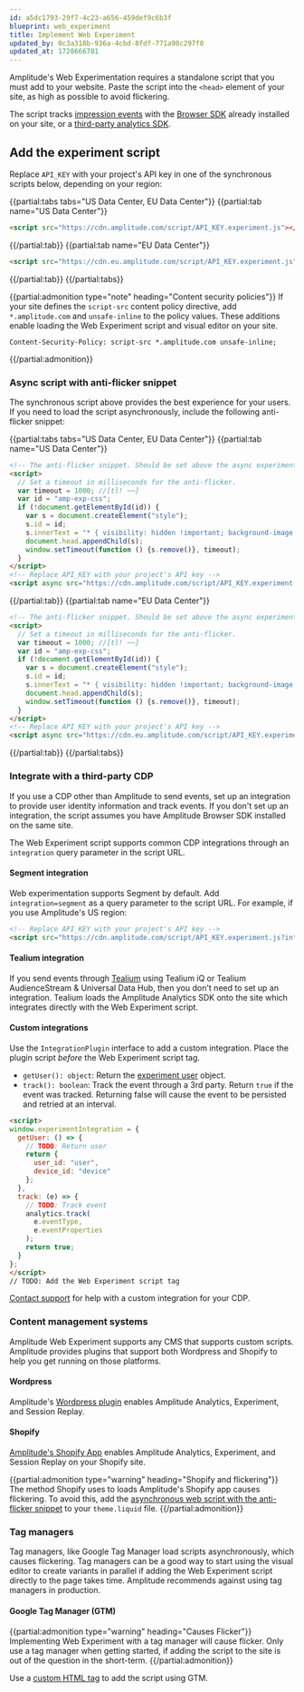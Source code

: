 ```yaml
---
id: a5dc1793-29f7-4c23-a656-459def9c6b3f
blueprint: web_experiment
title: Implement Web Experiment
updated_by: 0c3a318b-936a-4cbd-8fdf-771a90c297f0
updated_at: 1728666781
---
```

Amplitude's Web Experimentation requires a standalone script that you must add to your website. Paste the script into the `<head>` element of your site, as high as possible to avoid flickering.

The script tracks [impression events](/docs/experiment/web/tracking) with the [Browser SDK](/docs/sdks/analytics/browser/browser-sdk-2) already installed on your site, or a [third-party analytics SDK](#integrate-with-a-third-party-cdp).

## Add the experiment script

Replace `API_KEY` with your project's API key in one of the synchronous scripts below, depending on your region:

{{partial:tabs tabs="US Data Center, EU Data Center"}}
{{partial:tab name="US Data Center"}}
```html
<script src="https://cdn.amplitude.com/script/API_KEY.experiment.js"></script>
```
{{/partial:tab}}
{{partial:tab name="EU Data Center"}}
```html
<script src="https://cdn.eu.amplitude.com/script/API_KEY.experiment.js"></script>
```
{{/partial:tab}}
{{/partial:tabs}}

{{partial:admonition type="note" heading="Content security policies"}}
If your site defines the `script-src` content policy directive, add `*.amplitude.com` and `unsafe-inline` to the policy values. These additions enable loading the Web Experiment script and visual editor on your site.

```text
Content-Security-Policy: script-src *.amplitude.com unsafe-inline;
```
{{/partial:admonition}}

### Async script with anti-flicker snippet

The synchronous script above provides the best experience for your users. If you need to load the script asynchronously, include the following anti-flicker snippet:

{{partial:tabs tabs="US Data Center, EU Data Center"}}
{{partial:tab name="US Data Center"}}
```html
<!-- The anti-flicker snippet. Should be set above the async experiment script -->
<script>
  // Set a timeout in milliseconds for the anti-flicker.
  var timeout = 1000; //[tl! ~~]
  var id = "amp-exp-css";
  if (!document.getElementById(id)) {
    var s = document.createElement("style");
    s.id = id;
    s.innerText = "* { visibility: hidden !important; background-image: none !important; }";
    document.head.appendChild(s);
    window.setTimeout(function () {s.remove()}, timeout);
  }
</script>
<!-- Replace API_KEY with your project's API key -->
<script async src="https://cdn.amplitude.com/script/API_KEY.experiment.js"></script>
```
{{/partial:tab}}
{{partial:tab name="EU Data Center"}}
```html
<!-- The anti-flicker snippet. Should be set above the async experiment script -->
<script>
  // Set a timeout in milliseconds for the anti-flicker.
  var timeout = 1000; //[tl! ~~]
  var id = "amp-exp-css";
  if (!document.getElementById(id)) {
    var s = document.createElement("style");
    s.id = id;
    s.innerText = "* { visibility: hidden !important; background-image: none !important; }";
    document.head.appendChild(s);
    window.setTimeout(function () {s.remove()}, timeout);
  }
</script>
<!-- Replace API_KEY with your project's API key -->
<script async src="https://cdn.eu.amplitude.com/script/API_KEY.experiment.js"></script>
```
{{/partial:tab}}
{{/partial:tabs}}

### Integrate with a third-party CDP

If you use a CDP other than Amplitude to send events, set up an integration to provide user identity information and track events. If you don't set up an integration, the script assumes you have Amplitude Browser SDK installed on the same site.

The Web Experiment script supports common CDP integrations through an `integration` query parameter in the  script URL.

#### Segment integration

Web experimentation supports Segment by default. Add `integration=segment` as a query parameter to the script URL. For example, if you use Amplitude's US region:

```html
<!-- Replace API_KEY with your project's API key -->
<script src="https://cdn.amplitude.com/script/API_KEY.experiment.js?integration=segment"></script>
```

#### Tealium integration

If you send events through [Tealium](/docs/data/source-catalog/tealium) using Tealium iQ or Tealium AudienceStream & Universal Data Hub, then you don't need to set up an integration. Tealium loads the Amplitude Analytics SDK onto the site which integrates directly with the Web Experiment script.

#### Custom integrations

Use the `IntegrationPlugin` interface to add a custom integration. Place the plugin script *before* the Web Experiment script tag.

* `getUser(): object`: Return the [experiment user](/docs/feature-experiment/data-model#users) object.
* `track(): boolean`: Track the event through a 3rd party. Return `true` if the event was tracked. Returning false will cause the event to be persisted and retried at an interval.

```html
<script>
window.experimentIntegration = {
  getUser: () => {
    // TODO: Return user
    return {
      user_id: "user",
      device_id: "device"
    };
  },
  track: (e) => {
    // TODO: Track event
    analytics.track(
      e.eventType,
      e.eventProperties
    );
    return true;
  }
};
</script>
// TODO: Add the Web Experiment script tag
```

[Contact support](https://amplitude.zendesk.com/hc/en-us/requests/new) for help with a custom integration for your CDP.

### Content management systems

Amplitude Web Experiment supports any CMS that supports custom scripts. Amplitude provides plugins that support both Wordpress and Shopify to help you get running on those platforms.

#### Wordpress

Amplitude's [Wordpress plugin](/docs/data/amplitude-wordpress-plugin) enables Amplitude Analytics, Experiment, and Session Replay.

#### Shopify

[Amplitude's Shopify App](https://apps.shopify.com/amplitude) enables Amplitude Analytics, Experiment, and Session Replay on your Shopify site.

{{partial:admonition type="warning" heading="Shopify and flickering"}}
The method Shopify uses to loads Amplitude's Shopify app causes flickering. To avoid this, add the [asynchronous web script with the anti-flicker snippet](#async-script-with-anti-flicker-snippet) to your `theme.liquid` file.
{{/partial:admonition}}

### Tag managers

Tag managers, like Google Tag Manager load scripts asynchronously, which causes flickering. Tag managers can be a good way to start using the visual editor to create variants in parallel if adding the Web Experiment script directly to the page takes time. Amplitude recommends against using tag managers in production.

#### Google Tag Manager (GTM)

{{partial:admonition type="warning" heading="Causes Flicker"}}
Implementing Web Experiment with a tag manager will cause flicker. Only use a tag manager when getting started, if adding the script to the site is out of the question in the short-term.
{{/partial:admonition}}

Use a [custom HTML tag](https://support.google.com/tagmanager/answer/6107167) to add the script using GTM.
